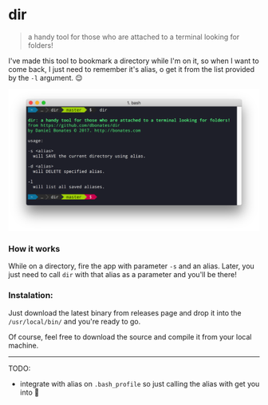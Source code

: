 # dir
> a handy tool for those who are attached to a terminal looking for folders!

I've made this tool to bookmark a directory while I'm on it, so when I want to come back, I just need to remember it's alias, o get it from the list provided by the `-l` argument. 😌

![printscreen](https://github.com/dbonates/dir/blob/master/img/printscreen.png)

### How it works

While on a directory, fire the app with parameter `-s` and an alias. Later, you just need to call `dir` with that alias as a parameter and you'll be there!

### Instalation:

Just download the latest binary from releases page and drop it into the `/usr/local/bin/` and you're ready to go.

Of course, feel free to download the source and compile it from your local machine.

---

TODO:
- integrate with alias on `.bash_profile` so just calling the alias with get you into 🤘

